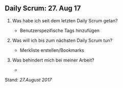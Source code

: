 ## Daily Scrum: 27. Aug 17

1. Was habe ich seit dem letzten Daily Scrum getan?

    - Benutzerspezifische Tags hinzufügen

2.  Was will ich bis zum nächsten Daily Scrum tun?
    
    - Merkliste erstellen/Bookmarks
        
3.  Was behindert mich bei meiner Arbeit?

    - 
    
Stand: _27.August 2017_